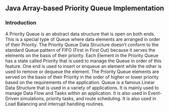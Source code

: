 ## Java Array-based Priority Queue Implementation

### Introduction
A Priority Queue is an abstract data structure that is open on both ends. This is a special type of Queue where data elements are arranged in order of their Priority. The Priority Queue Data Structure doesn’t conform to the standard Queue pattern of FIFO (First in First Out) because it serves the elements on the basis of their priority.  Each Element in the Priority Queue has a state called Priority that is used to manage the Queue in order of this feature. One end is used to insert or enqueue an element while the other is used to remove or dequeue the element. The Priority Queue elements are served on the basis of their Priority in the order of higher or lower priority based on the requirements of the application. Queue is a famous Linear Data Structure that is used in a variety of applications. It is mainly used to manage Data Flow and Tasks within an application. It is also used in Event-Driven simulations, priority tasks, and route scheduling. It is also used in Load Balancing and interrupt handling routines. 


